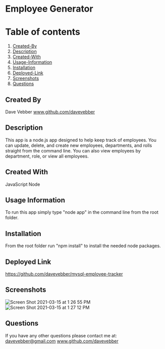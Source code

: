
# Employee Generator

# Table of contents
1. [Created-By](#created-by)
2. [Description](#description)
3. [Created-With](#created-with)
4. [Usage-Information](#usage)
5. [Installation](#install)
6. [Deployed-Link](#deployed-link)
7. [Screenshots](#screenshots)
8. [Questions](#questions)

## Created By <a name="created-by"></a>
Dave Vebber
www.github.com/davevebber

## Description <a name="description"></a>
This app is a node.js app designed to help keep track of employees. You can update, delete, and create new employees, departments, and rolls straight from the command line. You can also view employees by department, role, or view all employees. 

## Created With <a name="created-with"></a>
JavaScript
Node

## Usage Information <a name="usage"></a>
To run this app simply type "node app" in the command line from the root folder.

## Installation <a name="install"></a>
From the root folder run "npm install" to install the needed node packages.

## Deployed Link <a name="deployed-link"></a>
https://github.com/davevebber/mysql-employee-tracker

## Screenshots <a name="screenshots"></a>
![Screen Shot 2021-03-15 at 1 26 55 PM](https://user-images.githubusercontent.com/75150876/111216873-2eb0f300-8592-11eb-9cf8-c34659e03dd2.png)
![Screen Shot 2021-03-15 at 1 27 12 PM](https://user-images.githubusercontent.com/75150876/111216950-3d97a580-8592-11eb-9660-e417b92e188b.png)

## Questions <a name="questions"></a>
If you have any other questions please contact me at:
davevebber@gmail.com
www.github.com/davevebber
